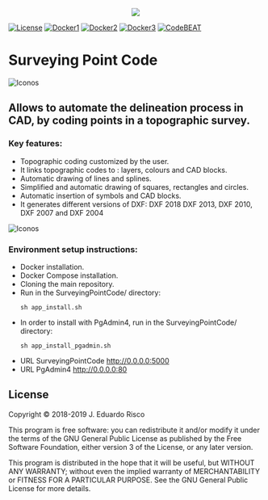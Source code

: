 <p align="center">
  <img src="https://github.com/EduardoRisco/SurveyingPointCode/blob/master/Docs/Logo/Logo_spc.png">
</p>   

[![License](https://flat.badgen.net/badge/license/GPL%203/cyan)](https://github.com/EduardoRisco/SurveyingPointCode/blob/master/LICENSE.txt)
[![Docker1](https://flat.badgen.net/badge/docker-python/3.7Alpine/blue?icon=docker)](https://hub.docker.com/_/python)
[![Docker2](https://flat.badgen.net/badge/docker-postgis/mdillon\postgis/blue?icon=docker)](https://hub.docker.com/r/mdillon/postgis/)
[![Docker3](https://flat.badgen.net/badge/docker-pgadmin4/dpage\pgadmin4/blue?icon=docker)](https://hub.docker.com/r/dpage/pgadmin4/)
[![CodeBEAT](https://flat.badgen.net/badge/codebeat/3,80%20GPA/green)](https://codebeat.co/projects/github-com-eduardorisco-surveyingpointcode-master)


# Surveying Point Code      
![Iconos](https://github.com/EduardoRisco/SurveyingPointCode/blob/master/Docs/Logo/Transf_opt.png)
## Allows to automate the delineation process in CAD, by coding points in a topographic survey.



### Key features:

- Topographic coding customized by the user.
- It links topographic codes to : layers, colours and CAD blocks.
- Automatic drawing of lines and splines.
- Simplified and automatic drawing of squares, rectangles and circles.
- Automatic insertion of symbols and CAD blocks.
- It generates different versions of DXF: DXF 2018  DXF 2013, DXF 2010, DXF 2007 and DXF 2004

![Iconos](https://github.com/EduardoRisco/SurveyingPointCode/blob/master/Docs/Logo/portada2.png)

### Environment setup instructions:

- Docker installation.
- Docker Compose installation.
- Cloning the main repository.
- Run in the SurveyingPointCode/ directory:
   ```
   sh app_install.sh
   ```
- In order to install  with PgAdmin4, run in the SurveyingPointCode/ directory: 
   ```
   sh app_install_pgadmin.sh
   ```
- URL  SurveyingPointCode  http://0.0.0.0:5000 
- URL  PgAdmin4  http://0.0.0.0:80

## License

Copyright © 2018-2019 J. Eduardo Risco

This program is free software: you can redistribute it and/or modify
it under the terms of the GNU General Public License as published by
the Free Software Foundation, either version 3 of the License, or
any later version.

This program is distributed in the hope that it will be useful,
but WITHOUT ANY WARRANTY; without even the implied warranty of
MERCHANTABILITY or FITNESS FOR A PARTICULAR PURPOSE. See the
GNU General Public License for more details.

